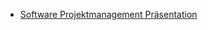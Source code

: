 * [Software Projektmanagement Präsentation](http://htmlpreview.github.io/?https://github.com/rleikam/SW-PM-WS2018-Gruppe_1_4-2/blob/remark-einrichtung/docs/Pr%C3%A4sentation/pr%C3%A4sentation.html)
